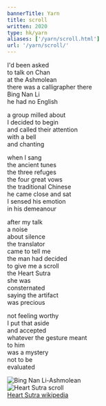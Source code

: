 ```yaml
---
bannerTitle: Yarn
title: scroll
written: 2020
type: hk/yarn
aliases: ['/yarn/scroll.html']
url: '/yarn/scroll/'
---
```


I'd been asked  
to talk on Chan  
at the Ashmolean  
there was a calligrapher there  
Bing Nan Li  
he had no English  


a group milled about  
I decided to begin  
and called their attention  
with a bell  
and chanting  


when I sang  
the ancient tunes  
the three refuges  
the four great vows  
the traditional Chinese  
he came close and sat  
I sensed his emotion  
in his demeanour  


after my talk  
a noise  
about silence  
the translator  
came to tell me  
the man had decided  
to give me a scroll  
the Heart Sutra  
she was  
consternated  
saying the artifact  
was precious  


not feeling worthy  
I put that aside  
and accepted  
whatever the gesture meant  
to him  
was a mystery  
not to be  
evaluated

![Bing Nan Li-Ashmolean](/images/chan/BingNanLi-Ashmolean.jpg "BingNanLi-Ashmolean")  
![Heart Sutra scroll](/images/chan/HeartSutraGift.jpg "Heart Sutra scroll")  
[Heart Sutra wikipedia](https://en.wikipedia.org/wiki/Heart_Sutra)
